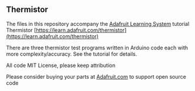 ## Thermistor

The files in this repository accompany the [Adafruit Learning System](https://learn.adafruit.com) tutorial
Thermistor [https://learn.adafruit.com/thermistor](https://learn.adafruit.com/thermistor)

There are three thermistor test programs written in Arduino code
each with more complexity/accuracy. See the tutorial for details.

All code MIT License, please keep attribution

Please consider buying your parts at [Adafruit.com](https://www.adafruit.com) to support open source code
